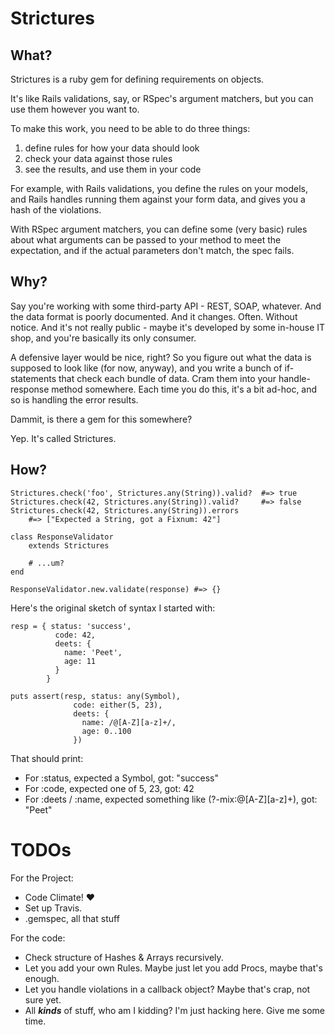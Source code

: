 # Strictures

## What?

Strictures is a ruby gem for defining requirements on objects.

It's like Rails validations, say, or RSpec's argument matchers,
but you can use them however you want to.

To make this work, you need to be able to do three things:

1. define rules for how your data should look
2. check your data against those rules
3. see the results, and use them in your code

For example, with Rails validations, you define the rules on your models, and
Rails handles running them against your form data, and gives you a hash of the
violations.

With RSpec argument matchers, you can define some (very basic) rules about what
arguments can be passed to your method to meet the expectation, and if the
actual parameters don't match, the spec fails.

## Why?

Say you're working with some third-party API - REST, SOAP, whatever. And the
data format is poorly documented. And it changes. Often. Without notice.
And it's not really public - maybe it's developed by some in-house IT shop,
and you're basically its only consumer.

A defensive layer would be nice, right? So you figure out what the data is
supposed to look like (for now, anyway), and you write a bunch of if-statements
that check each bundle of data. Cram them into your handle-response method
somewhere. Each time you do this, it's a bit ad-hoc, and so is handling the
error results.

Dammit, is there a gem for this somewhere?

Yep. It's called Strictures.

## How?

	Strictures.check('foo', Strictures.any(String)).valid?  #=> true
	Strictures.check(42, Strictures.any(String)).valid?     #=> false
	Strictures.check(42, Strictures.any(String)).errors
		#=> ["Expected a String, got a Fixnum: 42"]

	class ResponseValidator
		extends Strictures

		# ...um?
	end

	ResponseValidator.new.validate(response) #=> {}

Here's the original sketch of syntax I started with:

	resp = { status: 'success',
	          code: 42,
	          deets: {
	            name: 'Peet',
	            age: 11
	          }
	        }

	puts assert(resp, status: any(Symbol),
	              code: either(5, 23),
	              deets: {
	                name: /@[A-Z][a-z]+/,
	                age: 0..100
	              })

That should print:

* For :status, expected a Symbol, got: "success"
* For :code, expected one of 5, 23, got: 42
* For :deets / :name, expected something like (?-mix:@[A-Z][a-z]+), got: "Peet"













# TODOs

For the Project:

* Code Climate! :heart:
* Set up Travis.
* .gemspec, all that stuff

For the code:

* Check structure of Hashes & Arrays recursively.
* Let you add your own Rules. Maybe just let you add Procs, maybe that's enough.
* Let you handle violations in a callback object? Maybe that's crap, not sure yet.
* All ___kinds___ of stuff, who am I kidding? I'm just hacking here. Give me some time.

